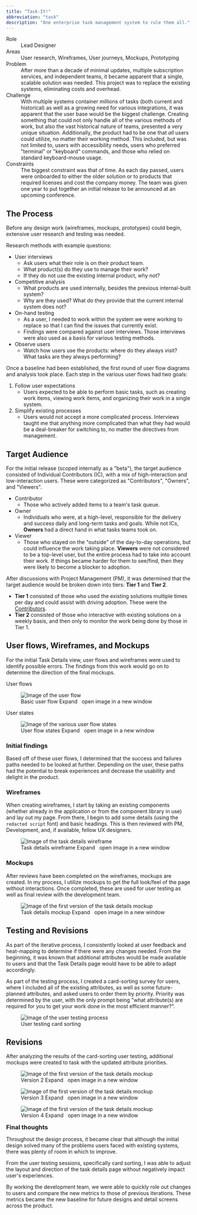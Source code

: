 ```yaml
---
title: "Task-It!"
abbreviation: "task"
description: "One enterprise task management system to rule them all."
---
```

<div class="container px-0 mb-5">
  <div class="row mx-0">
    <div class="col">
      <sl-card class="card-basic" style="--border-color: var(--sl-color-primary-400); --border-width: 2px;">
        <dl>
          <dt class="col-sm-2">Role</dt>
          <dd class="col-sm-10">Lead Designer</dd>
          <dt class="col-sm-2">Areas</dt>
          <dd class="col-sm-10">User research, Wireframes, User journeys, Mockups, Prototyping</dd>
          <dt class="col-sm-2">Problem</dt>
          <dd class="col-sm-10">After more than a decade of minimal updates, multiple subscription services, and independent teams, it became apparent that a single, scalable solution was needed. This project was to replace the existing systems, eliminating costs and overhead.</dd>
          <dt class="col-sm-2">Challenge</dt>
          <dd class="col-sm-10">With multiple systems container millions of tasks (both current and historical) as well as a growing need for various integrations, it was apparent that the user base would be the biggest challenge. Creating something that could not only handle all of the various methods of work, but also the vast historical nature of teams, presented a very unique situation. Additionally, the product had to be one that <i>all</i> users could utilize, no matter their working method. This included, but was not limited to, users with accessibility needs, users who preferred "terminal" or "keyboard" commands, and those who relied on standard keyboard-mouse usage.</dd>
          <dt class="col-sm-2">Constraints</dt>
          <dd class="col-sm-10">The biggest constraint was that of time. As each day passed, users were onboarded to either the older solution or to products that required licenses and cost the company money. The team was given one year to put together an initial release to be announced at an upcoming conference.</dd>
        </dl>
      </sl-card>
    </div>
  </div>
  <div class="row mx-0">
    <div class="col">
      <h2>The Process</h2>
      <p>Before any design work (wireframes, mockups, prototypes) could begin, extensive user research and testing was needed.</p>
      <p>Research methods with example questions:
        <ul>
          <li>User interviews
            <ul>
              <li>Ask users what their role is on their product team.</li>
              <li>What product(s) do they use to manage their work?</li>
              <li>If they do not use the existing internal product, why not?</li>
            </ul>
          </li>
          <li>Competitive analysis
            <ul>
              <li>What products are used internally, besides the previous internal-built system?</li>
              <li>Why are they used? What do they provide that the current internal system does not?</li>
            </ul>
          </li>
          <li>On-hand testing
            <ul>
              <li>As a user, I needed to work within the system we were working to replace so that I can find the issues that currently exist.</li>
              <li>Findings were compared against user interviews. Those interviews were also used as a basis for various testing methods.</li>
            </ul>
          </li>
          <li>Observe users
            <ul>
              <li>Watch how users use the products: where do they always visit? What tasks are they always performing?</li>
            </ul>
          </li>
        </ul>
      </p>
      <p>Once a baseline had been established, the first round of user flow diagrams and analysis took place. Each step in the various user flows had two goals:
        <ol>
          <li>Follow user expectations
            <ul>
              <li>Users expected to be able to perform basic tasks, such as creating work items, viewing work items, and organizing their work in a single system.</li>
            </ul>
          </li>
          <li>Simplify existing processes
            <ul>
              <li>Users would not accept a more complicated process. Interviews taught me that anything more complicated than what they had would be a deal-breaker for switching to, no matter the directives from management.</li>
            </ul>
          </li>
        </ol>
      </p>
      <h2>Target Audience</h2>
      <p>For the initial release (scoped internally as a "beta"), the target audience consisted of Individual Contributors (IC), with a mix of high-interaction and low-interaction users. These were categorized as "Contributors", "Owners", and "Viewers".</p>
      <ul>
        <li>Contributor
          <ul>
            <li>Those who actively added items to a team's task queue.</li>
          </ul>
        </li>
        <li>Owner
          <ul>
            <li>Individuals who were, at a high-level, responsible for the delivery and success daily and long-term tasks and goals. While not ICs, <strong>Owners</strong> had a direct hand in what tasks teams took on.</li>
          </ul>
        </li>
        <li>Viewer
          <ul>
            <li>Those who stayed on the "outside" of the day-to-day operations, but could influence the work taking place. <strong>Viewers</strong> were not considered to be a top-level user, but the entire process had to take into account their work. If things became harder for them to see/find, then they were likely to become a blocker to adoption.</li>
          </ul>
        </li>
      </ul>
      <p>After discussions with Project Management (PM), it was determined that the target audience would be broken down into tiers: <strong>Tier 1</strong> and <strong>Tier 2</strong>.
        <ul>
          <li><strong>Tier 1</strong> consisted of those who used the existing solutions multiple times per day and could assist with driving adoption. These were the <u>Contributors</u>.
          </li>
          <li><strong>Tier 2</strong> consisted of those who interactive with existing solutions on a weekly basis, and then only to monitor the work being done by those in Tier 1.
          </li>
        </ul>
      </p>
      <h2>User flows, Wireframes, and Mockups</h2>
      <p>For the initial Task Details view, user flows and wireframes were used to identify possible errors. The findings from this work would go on to determine the direction of the final mockups.</p>
      <div class="row">
        <div class="col-md-6">
          <p class="font-weight-semibold mb-0 text-body-emphasis">User flows</p>
          <figure class="figure">
            <img src="../../img/task-it_user-flow.png" class="figure-img img-fluid rounded" alt="Image of the user flow" loading="lazy">
            <figcaption class="figure-caption text-center">Basic user flow
              <sl-button href="../../img/task-it_user-flow.png" variant="text" size="medium" >
                Expand
                <fa-icon type="duotone" weight="solid" name="expand" size="md" style="padding: 0 4px;"></fa-icon>
                <sl-visually-hidden>open image in a new window</sl-visually-hidden>
              </sl-button>
            </figcaption>
          </figure>
        </div>
        <div class="col-md-6">
          <p class="fw-semibold mb-0 text-body-emphasis">User states</p>
          <figure class="figure">
            <img src="../../img/task-it_user-states.png" class="figure-img img-fluid rounded" alt="Image of the various user flow states" loading="lazy">
            <figcaption class="figure-caption text-center">User flow states
              <sl-button href="../../img/task-it_user-states.png" variant="text" size="medium" >
                Expand
                <fa-icon type="duotone" weight="solid" name="expand" size="md" style="padding: 0 4px;"></fa-icon>
                <sl-visually-hidden>open image in a new window</sl-visually-hidden>
              </sl-button>
            </figcaption>
          </figure>
        </div>
      </div>
      <h3>Initial findings</h3>
      <p>Based off of these user flows, I determined that the success and failures paths needed to be looked at further. Depending on the user, these paths had the potential to break experiences and decrease the usability and delight in the product.
      </p>
      <div class="row">
        <div class="col-md-6">
          <h3>Wireframes</h3>
          <p>When creating wireframes, I start by taking an existing components (whether already in the application or from the component library in use) and lay out my page. From there, I begin to add some details (using the <code>redacted script</code> font) and basic headings. This is then reviewed with PM, Development, and, if available, fellow UX designers.</p>
          <figure class="figure">
            <img src="../../img/task-it_task-details_wireframe.png" class="figure-img img-fluid rounded" alt="Image of the task details wireframe" loading="lazy">
            <figcaption class="figure-caption text-center">Task details wireframe
              <sl-button href="../../img/task-it_task-details_wireframe.png" variant="text" size="medium" >
                Expand
                <fa-icon type="duotone" weight="solid" name="expand" size="md" style="padding: 0 4px;"></fa-icon>
                <sl-visually-hidden>open image in a new window</sl-visually-hidden>
              </sl-button>
            </figcaption>
          </figure>
        </div>
        <div class="col-md-6">
          <h3>Mockups</h3>
          <p>After reviews have been completed on the wireframes, mockups are created. In my process, I utilize mockups to get the full look/feel of the page without interactions. Once completed, these are used for user testing as well as final review with the development team.</p>
          <figure class="figure">
            <img src="../../img/task-it_task-details_mockup1.png" class="figure-img img-fluid rounded" alt="Image of the first version of the task details mockup" loading="lazy">
            <figcaption class="figure-caption text-center">Task details mockup
              <sl-button href="../../img/task-it_task-details_mockup1.png" variant="text" size="medium" >
                Expand
                <fa-icon type="duotone" weight="solid" name="expand" size="md" style="padding: 0 4px;"></fa-icon>
                <sl-visually-hidden>open image in a new window</sl-visually-hidden>
              </sl-button>
            </figcaption>
          </figure>
        </div>
      </div>
      <h2>Testing and Revisions</h2>
      <p>As part of the iterative process, I consistently looked at user feedback and heat-mapping to determine if there were any changes needed. From the beginning, it was known that additional attributes would be made available to users and that the Task Details page would have to be able to adapt accordingly.</p>
      <p>As part of the testing process, I created a card-sorting survey for users, where I included all of the existing attributes, as well as some future-planned attributes, and asked users to order them by priority. Priority was determined by the user, with the only prompt being "what attribute(s) are required for you to get your work done in the most efficient manner?".</p>
      <figure class="figure">
        <img src="../../img/task-it_user-survey.png" class="figure-img img-fluid rounded" alt="Image of the user testing process" loading="lazy">
        <figcaption class="figure-caption text-center">User testing card sorting
        </figcaption>
      </figure>
      <h2>Revisions</h2>
      <p>After analyzing the results of the card-sorting user testing, additional mockups were created to task with the updated attribute priorities.</p>
      <div class="row">
        <div class="col-md-4">
          <figure class="figure">
            <img src="../../img/task-it_task-details_mockup2.png" class="figure-img img-fluid rounded" alt="Image of the first version of the task details mockup">
            <figcaption class="figure-caption text-center">Version 2
              <sl-button href="../../img/task-it_task-details_mockup2.png" variant="text" size="medium" >
                Expand
                <fa-icon type="duotone" weight="solid" name="expand" size="md" style="padding: 0 4px;"></fa-icon>
                <sl-visually-hidden>open image in a new window</sl-visually-hidden>
              </sl-button>
            </figcaption>
          </figure>
        </div>
        <div class="col-md-4">
          <figure class="figure">
            <img src="../../img/task-it_task-details_mockup3.png" class="figure-img img-fluid rounded" alt="Image of the first version of the task details mockup">
            <figcaption class="figure-caption text-center">Version 3
              <sl-button href="../../img/task-it_task-details_mockup3.png" variant="text" size="medium" >
                Expand
                <fa-icon type="duotone" weight="solid" name="expand" size="md" style="padding: 0 4px;"></fa-icon>
                <sl-visually-hidden>open image in a new window</sl-visually-hidden>
              </sl-button>
            </figcaption>
          </figure>
        </div>
        <div class="col-md-4">
          <figure class="figure">
            <img src="../../img/task-it_task-details_mockup4.png" class="figure-img img-fluid rounded" alt="Image of the first version of the task details mockup">
            <figcaption class="figure-caption text-center">Version 4
              <sl-button href="../../img/task-it_task-details_mockup4.png" variant="text" size="medium" >
                Expand
                <fa-icon type="duotone" weight="solid" name="expand" size="md" style="padding: 0 4px;"></fa-icon>
                <sl-visually-hidden>open image in a new window</sl-visually-hidden>
              </sl-button>
            </figcaption>
          </figure>
        </div>
      </div>
      <div class="mt-5 mb-3">
        <sl-card class="card-header">
          <div slot="header">
            <h3 class="p-0">Final thoughts</h3>
          </div>
          <p>Throughout the design process, it became clear that although the initial design solved many of the problems users faced with existing systems, there was plenty of room in which to improve.
          </p>
          <p>From the user testing sessions, specifically card sorting, I was able to adjust the layout and direction of the task details page without negatively impact user's experiences.</p>
          <p>By working the development team, we were able to quickly role out changes to users and compare the new metrics to those of previous iterations. These metrics became the new baseline for future designs and detail screens across the product.</p>
        </sl-card>
        <style>
          .card-header::part(base) {
            background-color: var(--sl-color-neutral-50);
          }
          .card-header [slot='header'] {
            display: flex;
            align-items: center;
            justify-content: space-between;
          }
          .card-header h3 {
            margin: 0;
          }
          .card-header sl-icon-button {
            font-size: var(--sl-font-size-medium);
          }
        </style>
      </div>
    </div>
  </div>
</div>
